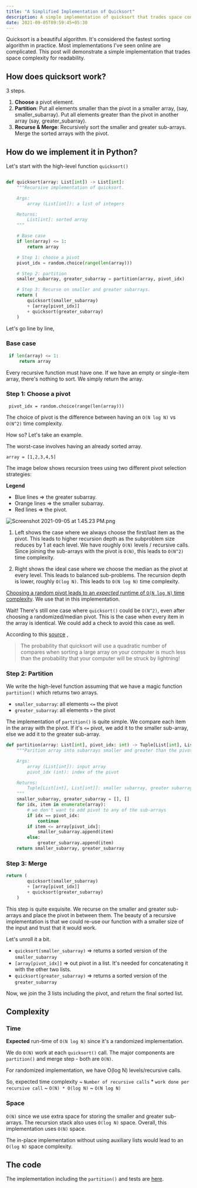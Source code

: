 ```yaml
---
title: "A Simplified Implementation of Quicksort"
description: A simple implementation of quicksort that trades space complexity for readability
date: 2021-09-05T09:59:45+05:30
---
```


Quicksort is a beautiful algorithm. It's considered the fastest sorting algorithm in practice. Most implementations I've seen online are complicated. This post will demonstrate a simple implementation that trades space complexity for readability.

## How does quicksort work?

3 steps.

1. **Choose** a pivot element.
2. **Partition**: Put all elements smaller than the pivot in a smaller array, (say, smaller_subarray). Put all elements greater than the pivot in another array (say, greater_subarray).
3. **Recurse & Merge**: Recursively sort the smaller and greater sub-arrays. Merge the sorted arrays with the pivot.

## How do we implement it in Python?

Let's start with the high-level function `quicksort()`

```python

def quicksort(array: List[int]) -> List[int]:
    """Recursive implementation of quicksort.

    Args:
        array (List[int]): a list of integers

    Returns:
        List[int]: sorted array
    """

    # Base case
    if len(array) <= 1:
        return array

    # Step 1: choose a pivot
    pivot_idx = random.choice(range(len(array)))

    # Step 2: partition
    smaller_subarray, greater_subarray = partition(array, pivot_idx)

    # Step 3: Recurse on smaller and greater subarrays.
    return (
        quicksort(smaller_subarray)
        + [array[pivot_idx]]
        + quicksort(greater_subarray)
    )
```

Let's go line by line,

### Base case

```python
 if len(array) <= 1:
     return array
```

Every recursive function must have one. If we have an empty or single-item array, there's nothing to sort. We simply return the array.

### Step 1: Choose a pivot

` pivot_idx = random.choice(range(len(array)))`

The choice of pivot is the difference between having an `O(N log N)` vs `O(N^2)` time complexity.

How so? Let's take an example.

The worst-case involves having an already sorted array.

`array = [1,2,3,4,5]`

The image below shows recursion trees using two different pivot selection strategies:

**Legend**

- Blue lines => the greater subarray.
- Orange lines => the smaller subarray.
- Red lines => the pivot.

![Screenshot 2021-09-05 at 1.45.23 PM.png](https://cdn.hashnode.com/res/hashnode/image/upload/v1630829735302/4wvnJNbu8.png)

1. Left shows the case where we always choose the first/last item as the pivot. This leads to higher recursion depth as the subproblem size reduces by 1 at each level. We have roughly `O(N)` levels / recursive calls. Since joining the sub-arrays with the pivot is `O(N)`, this leads to `O(N^2)` time complexity.

2. Right shows the ideal case where we choose the median as the pivot at every level. This leads to balanced sub-problems. The recursion depth is lower, roughly `O(log N)`. This leads to `O(N log N)` time complexity.

[Choosing a random pivot leads to an _expected_ runtime of `O(N log N)` time complexity](https://www.cs.cmu.edu/afs/cs/academic/class/15451-s07/www/lecture_notes/lect0123.pdf). We use that in this implementation.

Wait! There's still one case where `quicksort()` could be `O(N^2)`, even after choosing a randomized/median pivot. This is the case when every item in the array is identical. We could add a check to avoid this case as well.

According to this [source](https://algs4.cs.princeton.edu/23quicksort/) ,

> The probability that quicksort will use a quadratic number of compares when sorting a large array on your computer is much less than the probability that your computer will be struck by lightning!

### Step 2: Partition

We write the high-level function assuming that we have a magic function `partition()` which returns two arrays.

- `smaller_subarray`: all elements `<=` the pivot
- `greater_subarray`: all elements `>` the pivot

The implementation of `partition()` is quite simple. We compare each item in the array with the pivot. If it's `<=` pivot, we add it to the smaller sub-array, else we add it to the greater sub-array.

```python
def partition(array: List[int], pivot_idx: int) -> Tuple[List[int], List[int]]:
    """Parition array into subarrays smaller and greater than the pivot.

    Args:
        array (List[int]): input array
        pivot_idx (int): index of the pivot

    Returns:
        Tuple[List[int], List[int]]: smaller subarray, greater subarray
    """
    smaller_subarray, greater_subarray = [], []
    for idx, item in enumerate(array):
        # we don't want to add pivot to any of the sub-arrays
        if idx == pivot_idx:
            continue
        if item <= array[pivot_idx]:
            smaller_subarray.append(item)
        else:
            greater_subarray.append(item)
    return smaller_subarray, greater_subarray
```

### Step 3: Merge

```python
return (
        quicksort(smaller_subarray)
        + [array[pivot_idx]]
        + quicksort(greater_subarray)
    )
```

This step is quite exquisite. We recurse on the smaller and greater sub-arrays and place the pivot in between them. The beauty of a recursive implementation is that we could re-use our function with a smaller size of the input and trust that it would work.

Let's unroll it a bit.

- `quicksort(smaller_subarray)` => returns a sorted version of the `smaller_subarray`
- `[array[pivot_idx]]` => out pivot in a list. It's needed for concatenating it with the other two lists.
- `quicksort(greater_subarray)` => returns a sorted version of the `greater_subarray`

Now, we join the 3 lists including the pivot, and return the final sorted list.

## Complexity

### Time

**Expected** run-time of `O(N log N)` since it's a randomized implementation.

We do `O(N)` work at each `quicksort()` call. The major components are `partition()` and merge step - both are `O(N)`.

For randomized implementation, we have O(log N) levels/recursive calls.

So, expected time complexity ~ `Number of recursive calls` \* `work done per recursive call` ~ `O(N) * O(log N)` ~ `O(N log N)`

### Space

`O(N)` since we use extra space for storing the smaller and greater sub-arrays. The recursion stack also uses `O(log N)` space. Overall, this implementation uses `O(N)` space.

The in-place implementation without using auxiliary lists would lead to an `O(log N)` space complexity.

## The code

The implementation including the `partition()` and tests are [here](https://gist.github.com/saikatkumardey/5c0eb3ed8d187046ed7d46ff4dab8fe1).
